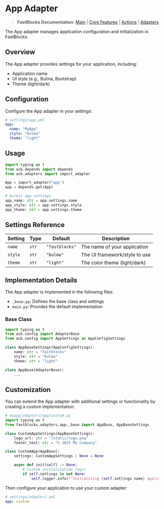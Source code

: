 # App Adapter

> **FastBlocks Documentation**: [Main](../../../README.md) | [Core Features](../../README.md) | [Actions](../../actions/README.md) | [Adapters](../README.md)

The App adapter manages application configuration and initialization in FastBlocks.

## Overview

The App adapter provides settings for your application, including:

- Application name
- UI style (e.g., Bulma, Bootstrap)
- Theme (light/dark)

## Configuration

Configure the App adapter in your settings:

```yaml
# settings/app.yml
app:
  name: "MyApp"
  style: "bulma"
  theme: "light"
```

## Usage

```python
import typing as t
from acb.depends import depends
from acb.adapters import import_adapter

App = import_adapter("app")
app = depends.get(App)

# Access app settings
app_name: str = app.settings.name
app_style: str = app.settings.style
app_theme: str = app.settings.theme
```

## Settings Reference

| Setting | Type | Default | Description |
|---------|------|---------|-------------|
| `name` | `str` | `"fastblocks"` | The name of your application |
| `style` | `str` | `"bulma"` | The UI framework/style to use |
| `theme` | `str` | `"light"` | The color theme (light/dark) |

## Implementation Details

The App adapter is implemented in the following files:

- `_base.py`: Defines the base class and settings
- `main.py`: Provides the default implementation

### Base Class

```python
import typing as t
from acb.config import AdapterBase
from acb.config import AppSettings as AppConfigSettings

class AppBaseSettings(AppConfigSettings):
    name: str = "fastblocks"
    style: str = "bulma"
    theme: str = "light"

class AppBase(AdapterBase):
    ...
```

## Customization

You can extend the App adapter with additional settings or functionality by creating a custom implementation:

```python
# myapp/adapters/app/custom.py
import typing as t
from fastblocks.adapters.app._base import AppBase, AppBaseSettings

class CustomAppSettings(AppBaseSettings):
    logo_url: str = "/static/logo.png"
    footer_text: str = "© 2025 My Company"

class CustomApp(AppBase):
    settings: CustomAppSettings | None = None

    async def init(self) -> None:
        # Custom initialization logic
        if self.settings is not None:
            self.logger.info(f"Initializing {self.settings.name} application")
```

Then configure your application to use your custom adapter:

```yaml
# settings/adapters.yml
app: custom
```
